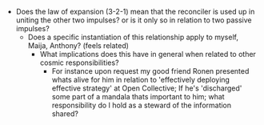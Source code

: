 - Does the law of expansion (3-2-1) mean that the reconciler is used up in uniting the other two impulses? or is it only so in relation to two passive impulses?
	- Does a specific instantiation of this relationship apply to myself, Maija, Anthony? (feels related)
		- What implications does this have in general when related to other cosmic responsibilities? 
			- For instance upon request my good friend Ronen presented whats alive for him in relation to 'effectively deploying effective strategy' at Open Collective; If he's 'discharged' some part of a mandala thats important to him; what responsibility do I hold as a steward of the information shared? 